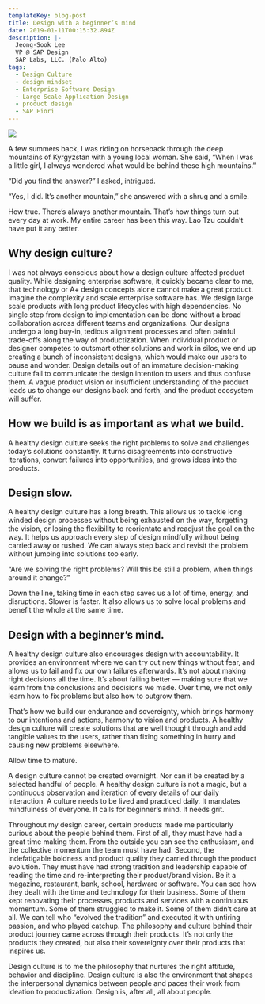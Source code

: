 ```yaml
---
templateKey: blog-post
title: Design with a beginner’s mind
date: 2019-01-11T00:15:32.894Z
description: |-
  Jeong-Sook Lee
  VP @ SAP Design
  SAP Labs, LLC. (Palo Alto)
tags:
  - Design Culture
  - design mindset
  - Enterprise Software Design
  - Large Scale Application Design
  - product design
  - SAP Fiori
---
```

![](/img/2017©jeongsooklee.jpg)

A few summers back, I was riding on horseback through the deep mountains of Kyrgyzstan with a young local woman. She said, “When I was a little girl, I always wondered what would be behind these high mountains.”

“Did you find the answer?” I asked, intrigued.

“Yes, I did. It’s another mountain,” she answered with a shrug and a smile.

How true. There’s always another mountain. That’s how things turn out every day at work. My entire career has been this way. Lao Tzu couldn’t have put it any better.

## Why design culture?

I was not always conscious about how a design culture affected product quality. While designing enterprise software, it quickly became clear to me, that technology or A+ design concepts alone cannot make a great product. Imagine the complexity and scale enterprise software has. We design large scale products with long product lifecycles with high dependencies. No single step from design to implementation can be done without a broad collaboration across different teams and organizations. Our designs undergo a long buy-in, tedious alignment processes and often painful trade-offs along the way of productization. When individual product or designer competes to outsmart other solutions and work in silos, we end up creating a bunch of inconsistent designs, which would make our users to pause and wonder. Design details out of an immature decision-making culture fail to communicate the design intention to users and thus confuse them. A vague product vision or insufficient understanding of the product leads us to change our designs back and forth, and the product ecosystem will suffer.

## How we build is as important as what we build.

A healthy design culture seeks the right problems to solve and challenges today’s solutions constantly. It turns disagreements into constructive iterations, convert failures into opportunities, and grows ideas into the products.

## Design slow.

A healthy design culture has a long breath. This allows us to tackle long winded design processes without being exhausted on the way, forgetting the vision, or losing the flexibility to reorientate and readjust the goal on the way. It helps us approach every step of design mindfully without being carried away or rushed. We can always step back and revisit the problem without jumping into solutions too early.

“Are we solving the right problems? Will this be still a problem, when things around it change?”

Down the line, taking time in each step saves us a lot of time, energy, and disruptions. Slower is faster. It also allows us to solve local problems and benefit the whole at the same time.

## Design with a beginner’s mind.

A healthy design culture also encourages design with accountability. It provides an environment where we can try out new things without fear, and allows us to fail and fix our own failures afterwards. It’s not about making right decisions all the time. It’s about failing better — making sure that we learn from the conclusions and decisions we made. Over time, we not only learn how to fix problems but also how to outgrow them.

That’s how we build our endurance and sovereignty, which brings harmony to our intentions and actions, harmony to vision and products. A healthy design culture will create solutions that are well thought through and add tangible values to the users, rather than fixing something in hurry and causing new problems elsewhere.

Allow time to mature.

A design culture cannot be created overnight. Nor can it be created by a selected handful of people. A healthy design culture is not a magic, but a continuous observation and iteration of every details of our daily interaction. A culture needs to be lived and practiced daily. It mandates mindfulness of everyone. It calls for beginner’s mind. It needs grit.

Throughout my design career, certain products made me particularly curious about the people behind them. First of all, they must have had a great time making them. From the outside you can see the enthusiasm, and the collective momentum the team must have had. Second, the indefatigable boldness and product quality they carried through the product evolution. They must have had strong tradition and leadership capable of reading the time and re-interpreting their product/brand vision. Be it a magazine, restaurant, bank, school, hardware or software. You can see how they dealt with the time and technology for their business. Some of them kept renovating their processes, products and services with a continuous momentum. Some of them struggled to make it. Some of them didn’t care at all. We can tell who “evolved the tradition” and executed it with untiring passion, and who played catchup. The philosophy and culture behind their product journey came across through their products. It’s not only the products they created, but also their sovereignty over their products that inspires us.

Design culture is to me the philosophy that nurtures the right attitude, behavior and discipline. Design culture is also the environment that shapes the interpersonal dynamics between people and paces their work from ideation to productization. Design is, after all, all about people.

##
